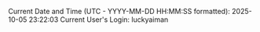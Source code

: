 Current Date and Time (UTC - YYYY-MM-DD HH:MM:SS formatted): 2025-10-05 23:22:03
Current User's Login: luckyaiman
